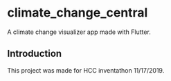 # climate_change_central

A climate change visualizer app made with Flutter.

## Introduction

This project was made for HCC inventathon 11/17/2019.


